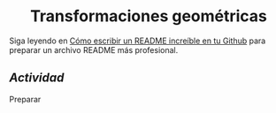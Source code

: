 <body>
<h1 align="center"> Transformaciones geométricas </h1>
<p>Siga leyendo en <a href="https://www.aluracursos.com/blog/como-escribir-un-readme-increible-en-tu-github" target=_blank>Cómo escribir un README increíble en tu Github</a> para preparar un archivo README más profesional.</p>
<h2><em>Actividad</em></h2>
<p>Preparar</p>
</body>